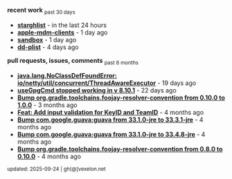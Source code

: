 **recent work** <sub>past 30 days</sub>

  - **[starghlist](https://github.com/petarov/starghlist)** - in the last 24 hours
  - **[apple-mdm-clients](https://github.com/petarov/apple-mdm-clients)** - 1 day ago
  - **[sandbox](https://github.com/petarov/sandbox)** - 1 day ago
  - **[dd-plist](https://github.com/petarov/dd-plist)** - 4 days ago

**pull requests, issues, comments** <sub>past 6 months</sub>

  - **[java.lang.NoClassDefFoundError: io/netty/util/concurrent/ThreadAwareExecutor](https://github.com/jchambers/pushy/issues/1116#issuecomment-3252820064)** - 19 days ago
  - **[useGpgCmd stopped working in v 8.10.1](https://github.com/gradle/gradle/issues/30645#issuecomment-3242259065)** - 22 days ago
  - **[Bump org.gradle.toolchains.foojay-resolver-convention from 0.10.0 to 1.0.0](https://github.com/petarov/apple-mdm-clients/pull/8#issuecomment-2913071243)** - 3 months ago
  - **[Feat: Add input validation for KeyID and TeamID](https://github.com/petarov/apns-push-cmd/pull/14)** - 4 months ago
  - **[Bump com.google.guava:guava from 33.1.0-jre to 33.3.1-jre](https://github.com/petarov/apple-mdm-clients/pull/6#issuecomment-2835049988)** - 4 months ago
  - **[Bump com.google.guava:guava from 33.1.0-jre to 33.4.8-jre](https://github.com/petarov/apple-mdm-clients/pull/3#issuecomment-2834568299)** - 4 months ago
  - **[Bump org.gradle.toolchains.foojay-resolver-convention from 0.8.0 to 0.10.0](https://github.com/petarov/apple-mdm-clients/pull/1#issuecomment-2834560869)** - 4 months ago

<sub>updated: 2025-09-24 | gh(@]vexelon.net</sub>
